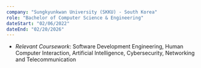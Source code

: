 ```yaml
---
company: "Sungkyunkwan University (SKKU) - South Korea"
role: "Bachelor of Computer Science & Engineering"
dateStart: "02/06/2022"
dateEnd: "02/20/2026"
--- 
```


- *Relevant Coursework*: Software Development Engineering, Human Computer Interaction, Artificial Intelligence, Cybersecurity, Networking and Telecommunication
